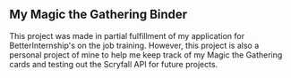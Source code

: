 ## My Magic the Gathering Binder

This project was made in partial fulfillment of my application for BetterInternship's on the job training. However, this 
project is also a personal project of mine to help me keep track of my Magic the Gathering cards and testing out the
Scryfall API for future projects.